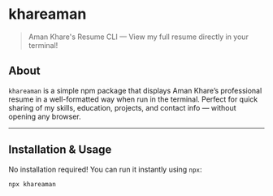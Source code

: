 # khareaman

> Aman Khare's Resume CLI — View my full resume directly in your terminal!

## About

`khareaman` is a simple npm package that displays Aman Khare’s professional resume in a well-formatted way when run in the terminal. Perfect for quick sharing of my skills, education, projects, and contact info — without opening any browser.

---

## Installation & Usage

No installation required! You can run it instantly using `npx`:

```bash
npx khareaman
